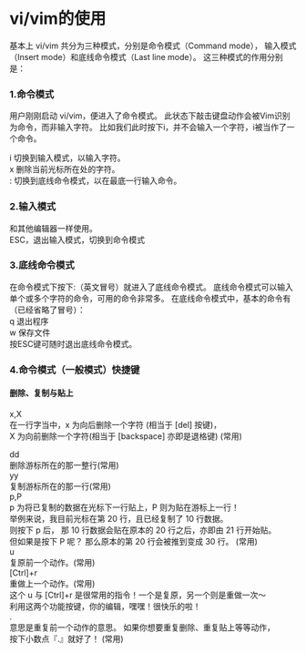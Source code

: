 # vi/vim的使用
基本上 vi/vim 共分为三种模式，分别是命令模式（Command mode），
输入模式（Insert mode）和底线命令模式（Last line mode）。 
这三种模式的作用分别是：
### 1.命令模式
用户刚刚启动 vi/vim，便进入了命令模式。 
此状态下敲击键盘动作会被Vim识别为命令，而非输入字符。
比如我们此时按下i，并不会输入一个字符，i被当作了一个命令。

 i 切换到输入模式，以输入字符。  
 x 删除当前光标所在处的字符。  
 : 切换到底线命令模式，以在最底一行输入命令。 

### 2.输入模式
和其他编辑器一样使用。  
ESC，退出输入模式，切换到命令模式   

### 3.底线命令模式
在命令模式下按下:（英文冒号）就进入了底线命令模式。 
底线命令模式可以输入单个或多个字符的命令，可用的命令非常多。 
在底线命令模式中，基本的命令有（已经省略了冒号）：  
  q 退出程序  
  w 保存文件  
按ESC键可随时退出底线命令模式。

### 4.命令模式（一般模式）快捷键
#### 删除、复制与贴上  
x,X  
在一行字当中，x 为向后删除一个字符 (相当于 [del] 按键)，   
X 为向前删除一个字符(相当于 [backspace] 亦即是退格键) (常用)  

dd  
删除游标所在的那一整行(常用)  
yy  
复制游标所在的那一行(常用)  
p,P  
p 为将已复制的数据在光标下一行贴上，P 则为贴在游标上一行！   
举例来说，我目前光标在第 20 行，且已经复制了 10 行数据。  
则按下 p 后， 那 10 行数据会贴在原本的 20 行之后，亦即由 21 行开始贴。  
但如果是按下 P 呢？ 那么原本的第 20 行会被推到变成 30 行。 (常用)  
u  
复原前一个动作。(常用)  
[Ctrl]+r  
重做上一个动作。(常用)  
这个 u 与 [Ctrl]+r 是很常用的指令！一个是复原，另一个则是重做一次～   
利用这两个功能按键，你的编辑，嘿嘿！很快乐的啦！  
.  
意思是重复前一个动作的意思。 如果你想要重复删除、重复贴上等等动作，  
按下小数点『.』就好了！ (常用)